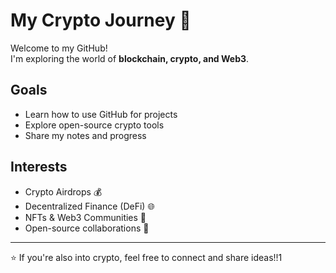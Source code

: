 # My Crypto Journey 🚀

Welcome to my GitHub!  
I'm exploring the world of **blockchain, crypto, and Web3**.  

## Goals
- Learn how to use GitHub for projects
- Explore open-source crypto tools
- Share my notes and progress

## Interests
- Crypto Airdrops 💰
- Decentralized Finance (DeFi) 🌐
- NFTs & Web3 Communities 🎨
- Open-source collaborations 🤝

---

⭐️ If you're also into crypto, feel free to connect and share ideas!!1
